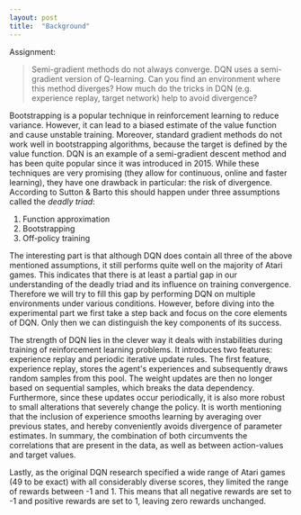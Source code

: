 ```yaml
---
layout: post
title:  "Background"
---
```


Assignment:

> Semi-gradient methods do not always converge. DQN uses a semi- gradient version of Q-learning. Can you find an environment
> where this method diverges? How much do the tricks in DQN (e.g. experience replay, target network) help to avoid divergence?

Bootstrapping is a popular technique in reinforcement learning to reduce variance. However, it can lead to a biased estimate of the value function and cause unstable training. Moreover, standard gradient methods do not work well in bootstrapping algorithms, because the target is defined by the value function. DQN is an example of a semi-gradient descent method and has been quite popular since it was introduced in 2015. While these techniques are very promising (they allow for continuous, online and faster learning), they have one drawback in particular: the risk of divergence. According to Sutton & Barto this should happen under three assumptions called the *deadly triad*:

1. Function approximation
2. Bootstrapping
3. Off-policy training

The interesting part is that although DQN does contain all three of the above mentioned assumptions, it still performs quite well on the majority of Atari games. This indicates that there is at least a partial gap in our understanding of the deadly triad and its influence on training convergence. Therefore we will try to fill this gap by performing DQN on multiple environments under various conditions. However, before diving into the experimental part we first take a step back and focus on the core elements of DQN. Only then we can distinguish the key components of its success.

The strength of DQN lies in the clever way it deals with instabilities during training of reinforcement learning problems. It introduces two features: experience replay and periodic iterative update rules. The first feature, experience replay, stores the agent's experiences and subsequently draws random samples from this pool. The weight updates are then no longer based on sequential samples, which breaks the data dependency. Furthermore, since these updates occur periodically, it is also more robust to small alterations that severely change the policy. It is worth mentioning that the inclusion of experience smooths learning by averaging over previous states, and hereby conveniently avoids divergence of parameter estimates. In summary, the combination of both circumvents the correlations that are present in the data, as well as between action-values and target values.

Lastly, as the original DQN research specified a wide range of Atari games (49 to be exact) with all considerably diverse scores, they limited the range of rewards between -1 and 1. This means that all negative rewards are set to -1 and positive rewards are set to 1, leaving zero rewards unchanged.
